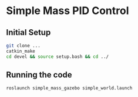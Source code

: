 # Simple Mass PID Control

## Initial Setup 
```sh
git clone ...
catkin_make
cd devel && source setup.bash && cd ../
```

## Running the code
```sh
roslaunch simple_mass_gazebo simple_world.launch 
```
